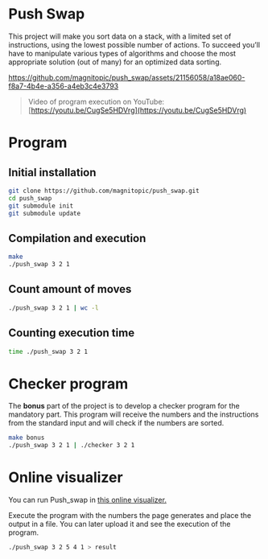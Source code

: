 # Push Swap

This project will make you sort data on a stack, with a limited set of instructions, using the lowest possible number of actions. To succeed you’ll have to manipulate various types of algorithms and choose the most appropriate solution (out of many) for an optimized data sorting.

https://github.com/magnitopic/push_swap/assets/21156058/a18ae060-f8a7-4b4e-a356-a4eb3c4e3793

> Video of program execution on YouTube: [https://youtu.be/CugSe5HDVrg](https://youtu.be/CugSe5HDVrg)

# Program

## Initial installation

```bash
git clone https://github.com/magnitopic/push_swap.git
cd push_swap
git submodule init
git submodule update
```

## Compilation and execution

```bash
make
./push_swap 3 2 1
```

## Count amount of moves

```bash
./push_swap 3 2 1 | wc -l
```

## Counting execution time

```bash
time ./push_swap 3 2 1
```

# Checker program

The **bonus** part of the project is to develop a checker program for the mandatory part. This program will receive the numbers and the instructions from the standard input and will check if the numbers are sorted.

```bash
make bonus
./push_swap 3 2 1 | ./checker 3 2 1
```

# Online visualizer

You can run Push_swap in [this online visualizer.](https://push-swap-visualizer.vercel.app)

Execute the program with the numbers the page generates and place the output in a file.
You can later upload it and see the execution of the program.

```bash
./push_swap 3 2 5 4 1 > result
```
